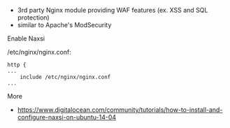 - 3rd party Nginx module providing WAF features (ex. XSS and SQL protection)
- similar to Apache's ModSecurity

Enable Naxsi

/etc/nginx/nginx.conf:
```
http {
...
    include /etc/nginx/nginx.conf
...
```

More
- https://www.digitalocean.com/community/tutorials/how-to-install-and-configure-naxsi-on-ubuntu-14-04

